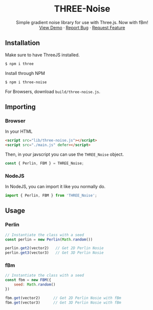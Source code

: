 <br />
<p align="center">
  <h1 align="center">THREE-Noise</h1>

  <p align="center">
    Simple gradient noise library for use with Three.js. Now with fBm!
    <br />
    <a href="https://farazzshaikh.github.io/three-noise/example/index.html">View Demo</a>
    ·
    <a href="https://github.com/FarazzShaikh/three-noise/issues/new">Report Bug</a>
    ·
    <a href="https://github.com/FarazzShaikh/three-noise/issues/new">Request Feature</a>
  </p>
</p>

## Installation

Make sure to have ThreeJS installed.
```bash
$ npm i three
```

Install through NPM
```bash
$ npm i three-noise
```

For Browsers, download `build/three-noise.js`.

## Importing

### Browser

In your HTML
```html
<script src="lib/three-noise.js"></script>
<script src="./main.js" defer></script>
```

Then, in your javscript you can use the `THREE_Noise` object.
```js
const { Perlin, FBM } = THREE_Noise;
```

### NodeJS
In NodeJS, you can import it like you normally do.
```js
import { Perlin, FBM } from 'THREE_Noise';
```

## Usage

### Perlin
```js
// Instantiate the class with a seed
const perlin = new Perlin(Math.random())

perlin.get2(vector2)   // Get 2D Perlin Nosie
perlin.get3(vector3)   // Get 3D Perlin Nosie
```

### fBm
```js
// Instantiate the class with a seed
const fbm = new FBM({
    seed: Math.random()
})

fbm.get(vector2)      // Get 2D Perlin Nosie with fBm
fbm.get(vector3)      // Get 3D Perlin Nosie with fBm
```
